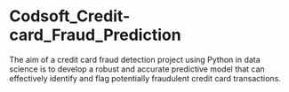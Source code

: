 # Codsoft_Credit-card_Fraud_Prediction

The aim of a credit card fraud detection project using Python in data science is to develop a robust and accurate predictive model that can effectively identify and flag potentially fraudulent credit card transactions. 
